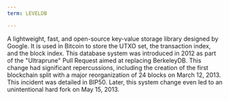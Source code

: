 ```yaml
---
term: LEVELDB

---
```

A lightweight, fast, and open-source key-value storage library designed by Google. It is used in Bitcoin to store the UTXO set, the transaction index, and the block index. This database system was introduced in 2012 as part of the "Ultraprune" Pull Request aimed at replacing BerkeleyDB. This change had significant repercussions, including the creation of the first blockchain split with a major reorganization of 24 blocks on March 12, 2013. This incident was detailed in BIP50. Later, this system change even led to an unintentional hard fork on May 15, 2013.